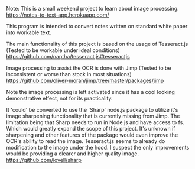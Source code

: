 Note: This is a small weekend project to learn about image processing.
https://notes-to-text-app.herokuapp.com/

This program is intended to convert notes written on standard white paper into workable text.

The main functionality of this project is based on the usage of Tesseract.js (Tested to be workable under ideal conditions)
https://github.com/naptha/tesseract.js#tesseractjs

Image processing to assist the OCR is done with Jimp (Tested to be inconsistent or worse than stock in most situations)
https://github.com/oliver-moran/jimp/tree/master/packages/jimp

Note the image processing is left activated since it has a cool looking demonstrative effect, not for its practicality.

It 'could' be converted to use the 'Sharp' node.js package to utilize it's image sharpening functionality that is currently missing from Jimp.
The limitation being that Sharp needs to run in Node.js and have access to fs. Which would greatly expand the scope of this project.
It's unknown if sharpening and other features of the package would even improve the OCR's ability to read the image.
Tesseract.js seems to already do modification to the image under the hood. I suspect the only improvements would be providing a clearer and higher quality image.
https://github.com/lovell/sharp
